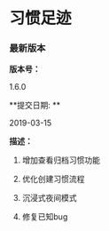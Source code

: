 # 习惯足迹

### 最新版本

**版本号：**

1.6.0

**提交日期:  ** 

2019-03-15

**描述：**

1. 增加查看归档习惯功能

2. 优化创建习惯流程

3. 沉浸式夜间模式

4. 修复已知bug
